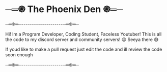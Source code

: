 # ─═֍ The Phoenix Den ֍═─
─═֍═─--------------------─═֍═─

Hi! Im a Program Developer, Coding Student, Faceless Youtuber! This is all the code to my discord server and community servers! 😉 Seeya there 😅

If youd like to make a pull request just edit the code and ill review the code soon enough

─═֍═─--------------------─═֍═─
